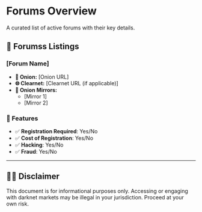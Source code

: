 # Forums Overview

A curated list of active forums with their key details.

## 📌 Forumss Listings

### [Forum Name]

- **🧅 Onion:** [Onion URL]
- **🌐 Clearnet:** [Clearnet URL (if applicable)]
- **🔁 Onion Mirrors:**
  - [Mirror 1]
  - [Mirror 2]
  
### 🛒 Features

- ✅ **Registration Required**: Yes/No
- ✅ **Cost of Registration**: Yes/No
- ✅ **Hacking**: Yes/No
- ✅ **Fraud**: Yes/No

---

## 🕵️‍♂️ Disclaimer
This document is for informational purposes only. Accessing or engaging with darknet markets may be illegal in your jurisdiction. Proceed at your own risk.
